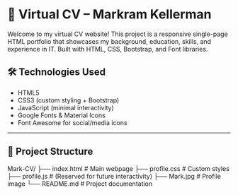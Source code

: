 # 💼 Virtual CV – Markram Kellerman

Welcome to my virtual CV website! This project is a responsive single-page HTML portfolio that showcases my background, education, skills, and experience in IT. Built with HTML, CSS, Bootstrap, and Font libraries.

## 🛠️ Technologies Used

- HTML5
- CSS3 (custom styling + Bootstrap)
- JavaScript (minimal interactivity)
- Google Fonts & Material Icons
- Font Awesome for social/media icons

---

## 📁 Project Structure
Mark-CV/
├── index.html # Main webpage
├── profile.css # Custom styles
├── profile.js # (Reserved for future interactivity)
├── Mark.jpg # Profile image
└── README.md # Project documentation



